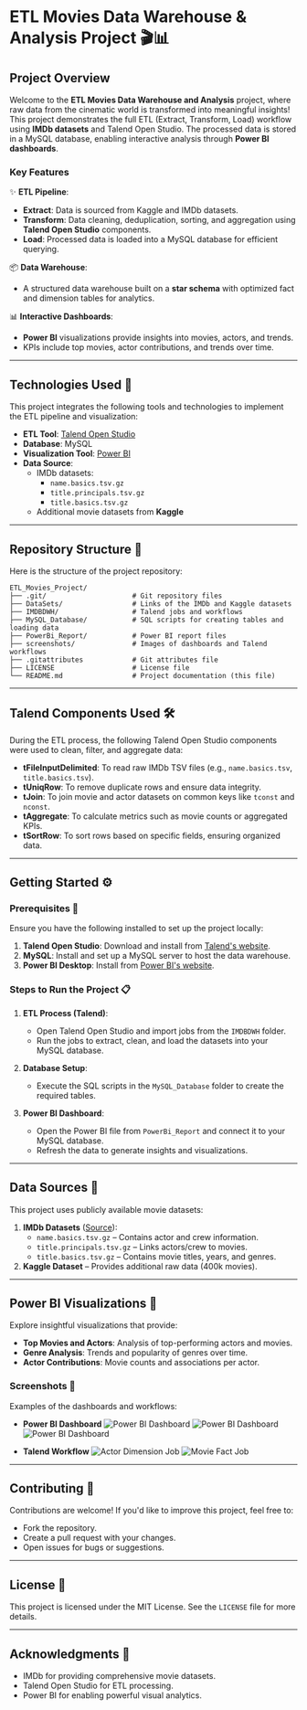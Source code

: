 # **ETL Movies Data Warehouse & Analysis Project** 🎬📊  

## **Project Overview**  
Welcome to the **ETL Movies Data Warehouse and Analysis** project, where raw data from the cinematic world is transformed into meaningful insights! This project demonstrates the full ETL (Extract, Transform, Load) workflow using **IMDb datasets** and Talend Open Studio. The processed data is stored in a MySQL database, enabling interactive analysis through **Power BI dashboards**.

### **Key Features**  
✨ **ETL Pipeline**:  
- **Extract**: Data is sourced from Kaggle and IMDb datasets.  
- **Transform**: Data cleaning, deduplication, sorting, and aggregation using **Talend Open Studio** components.  
- **Load**: Processed data is loaded into a MySQL database for efficient querying.  

📦 **Data Warehouse**:  
- A structured data warehouse built on a **star schema** with optimized fact and dimension tables for analytics.  

📊 **Interactive Dashboards**:  
- **Power BI** visualizations provide insights into movies, actors, and trends.  
- KPIs include top movies, actor contributions, and trends over time.  

---

## **Technologies Used** 🚀  
This project integrates the following tools and technologies to implement the ETL pipeline and visualization:  
- **ETL Tool**: [Talend Open Studio](https://www.talend.com)  
- **Database**: MySQL  
- **Visualization Tool**: [Power BI](https://powerbi.microsoft.com)  
- **Data Source**:  
   - IMDb datasets:  
     - `name.basics.tsv.gz`  
     - `title.principals.tsv.gz`  
     - `title.basics.tsv.gz`  
   - Additional movie datasets from **Kaggle**  

---

## **Repository Structure** 📁  
Here is the structure of the project repository:  

```plaintext
ETL_Movies_Project/
├── .git/                     # Git repository files  
├── DataSets/                 # Links of the IMDb and Kaggle datasets  
├── IMDBDWH/                  # Talend jobs and workflows  
├── MySQL_Database/           # SQL scripts for creating tables and loading data  
├── PowerBi_Report/           # Power BI report files  
├── screenshots/              # Images of dashboards and Talend workflows  
├── .gitattributes            # Git attributes file  
├── LICENSE                   # License file  
└── README.md                 # Project documentation (this file)  
```

---

## **Talend Components Used** 🛠️  

During the ETL process, the following Talend Open Studio components were used to clean, filter, and aggregate data:  
- **tFileInputDelimited**: To read raw IMDb TSV files (e.g., `name.basics.tsv`, `title.basics.tsv`).  
- **tUniqRow**: To remove duplicate rows and ensure data integrity.  
- **tJoin**: To join movie and actor datasets on common keys like `tconst` and `nconst`.  
- **tAggregate**: To calculate metrics such as movie counts or aggregated KPIs.  
- **tSortRow**: To sort rows based on specific fields, ensuring organized data.  

---

## **Getting Started** ⚙️  

### **Prerequisites** 🔧  
Ensure you have the following installed to set up the project locally:  
1. **Talend Open Studio**: Download and install from [Talend's website](https://www.talend.com).  
2. **MySQL**: Install and set up a MySQL server to host the data warehouse.  
3. **Power BI Desktop**: Install from [Power BI's website](https://powerbi.microsoft.com/en-us/desktop/).  

### **Steps to Run the Project** 📋  

1. **ETL Process (Talend)**:  
   - Open Talend Open Studio and import jobs from the `IMDBDWH` folder.  
   - Run the jobs to extract, clean, and load the datasets into your MySQL database.  

2. **Database Setup**:  
   - Execute the SQL scripts in the `MySQL_Database` folder to create the required tables.  

3. **Power BI Dashboard**:  
   - Open the Power BI file from `PowerBi_Report` and connect it to your MySQL database.  
   - Refresh the data to generate insights and visualizations.  

---

## **Data Sources** 📝  

This project uses publicly available movie datasets:  
1. **IMDb Datasets** ([Source](https://datasets.imdbws.com)):  
   - `name.basics.tsv.gz` – Contains actor and crew information.  
   - `title.principals.tsv.gz` – Links actors/crew to movies.  
   - `title.basics.tsv.gz` – Contains movie titles, years, and genres.  
2. **Kaggle Dataset** – Provides additional raw data (400k movies).  

---

## **Power BI Visualizations** 🎨  

Explore insightful visualizations that provide:  
- **Top Movies and Actors**: Analysis of top-performing actors and movies.  
- **Genre Analysis**: Trends and popularity of genres over time.  
- **Actor Contributions**: Movie counts and associations per actor.  

### **Screenshots** 📸  
Examples of the dashboards and workflows:  
- **Power BI Dashboard**
![Power BI Dashboard](screenshots/mainDashboard.png)
![Power BI Dashboard](screenshots/dashboard2.png)
![Power BI Dashboard](screenshots/dashboard3.png)

- **Talend Workflow**
![Actor Dimension Job](screenshots/actorDim.png)
![Movie Fact Job](screenshots/factMovie.png)  

---

## **Contributing** 🤝  
Contributions are welcome! If you'd like to improve this project, feel free to:  
- Fork the repository.  
- Create a pull request with your changes.  
- Open issues for bugs or suggestions.  

---

## **License** 📝  
This project is licensed under the MIT License. See the `LICENSE` file for more details.  

---

## **Acknowledgments** 🙌  
- IMDb for providing comprehensive movie datasets.  
- Talend Open Studio for ETL processing.  
- Power BI for enabling powerful visual analytics.
```
